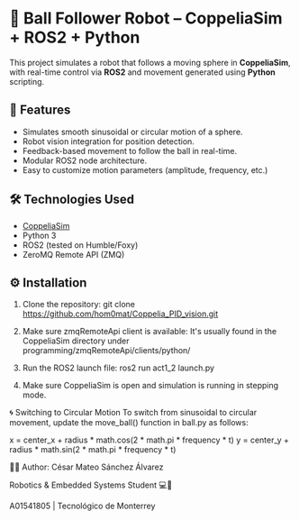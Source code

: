 # 🎱 Ball Follower Robot – CoppeliaSim + ROS2 + Python

This project simulates a robot that follows a moving sphere in **CoppeliaSim**, with real-time control via **ROS2** and movement generated using **Python** scripting.

## 🚀 Features

- Simulates smooth sinusoidal or circular motion of a sphere.
- Robot vision integration for position detection.
- Feedback-based movement to follow the ball in real-time.
- Modular ROS2 node architecture.
- Easy to customize motion parameters (amplitude, frequency, etc.)

## 🛠️ Technologies Used

- [CoppeliaSim](https://www.coppeliarobotics.com/)
- Python 3
- ROS2 (tested on Humble/Foxy)
- ZeroMQ Remote API (ZMQ)

## ⚙️ Installation
1. Clone the repository:
git clone https://github.com/hom0mat/Coppelia_PID_vision.git 

2. Make sure zmqRemoteApi client is available:
It's usually found in the CoppeliaSim directory under programming/zmqRemoteApi/clients/python/

3. Run the ROS2 launch file:
ros2 run act1_2 launch.py

4. Make sure CoppeliaSim is open and simulation is running in stepping mode.

🌀 Switching to Circular Motion
To switch from sinusoidal to circular movement, update the move_ball() function in ball.py as follows:

x = center_x + radius * math.cos(2 * math.pi * frequency * t)
y = center_y + radius * math.sin(2 * math.pi * frequency * t)

👩‍💻 Author: César Mateo Sánchez Álvarez

Robotics & Embedded Systems Student 💻🤖

A01541805 | Tecnológico de Monterrey
